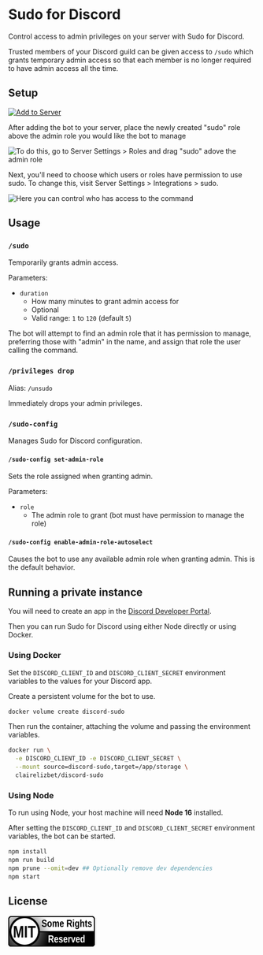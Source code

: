 # Sudo for Discord

Control access to admin privileges on your server with Sudo for Discord.

Trusted members of your Discord guild can be given access to `/sudo` which grants temporary admin access so that each member is no longer required to have admin access all the time.

## Setup

[![Add to Server](https://i.imgur.com/FnjVKEb.png)](https://discord.com/oauth2/authorize?client_id=984508139472838656&permissions=268435456&scope=bot%20applications.commands)

After adding the bot to your server, place the newly created "sudo" role above the admin role you would like the bot to manage

![To do this, go to Server Settings > Roles and drag "sudo" adove the admin role](https://i.imgur.com/DxKcOVq.gif)

Next, you'll need to choose which users or roles have permission to use sudo. To change this, visit Server Settings > Integrations > sudo.

![Here you can control who has access to the command](https://i.imgur.com/bPRhPFv.png)

## Usage

### `/sudo`

Temporarily grants admin access.

Parameters:

- `duration`
  - How many minutes to grant admin access for
  - Optional
  - Valid range: `1` to `120` (default `5`)

The bot will attempt to find an admin role that it has permission to manage, preferring those with "admin" in the name, and assign that role the user calling the command.

### `/privileges drop`

Alias: `/unsudo`

Immediately drops your admin privileges.

### `/sudo-config`

Manages Sudo for Discord configuration.

#### `/sudo-config set-admin-role`

Sets the role assigned when granting admin.

Parameters:

- `role`
  - The admin role to grant (bot must have permission to manage the role)

#### `/sudo-config enable-admin-role-autoselect`

Causes the bot to use any available admin role when granting admin. This is the default behavior.

## Running a private instance

You will need to create an app in the [Discord Developer Portal](https://discord.com/developers/applications).

Then you can run Sudo for Discord using either Node directly or using Docker.

### Using Docker

Set the `DISCORD_CLIENT_ID` and `DISCORD_CLIENT_SECRET` environment variables to the values for your Discord app.

Create a persistent volume for the bot to use.

```sh
docker volume create discord-sudo
```

Then run the container, attaching the volume and passing the environment variables.

```sh
docker run \
  -e DISCORD_CLIENT_ID -e DISCORD_CLIENT_SECRET \
  --mount source=discord-sudo,target=/app/storage \
  clairelizbet/discord-sudo
```

### Using Node

To run using Node, your host machine will need **Node 16** installed.

After setting the `DISCORD_CLIENT_ID` and `DISCORD_CLIENT_SECRET` environment variables, the bot can be started.

```sh
npm install
npm run build
npm prune --omit=dev ## Optionally remove dev dependencies
npm start
```

## License

[![MIT License](https://raw.githubusercontent.com/clairelizbet/licenses/main/mit/mit.svg)](license.md)

